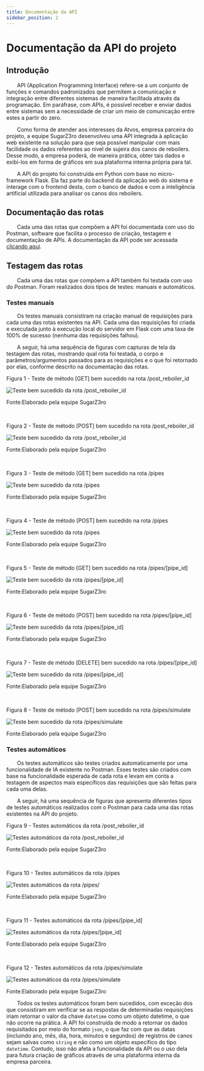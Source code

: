 ```yaml
---
title: Documentação da API
sidebar_position: 2
---
```


# Documentação da API do projeto

## Introdução

&emsp;&emsp;API (Application Programming Interface) refere-se a um conjunto de funções e comandos padronizados que permitem a comunicação e integração entre diferentes sistemas de maneira facilitada através da programação. Em paráfrase, com APIs, é possível receber e enviar dados entre sistemas sem a necessidade de criar um meio de comunicação entre estes a partir do zero.

&emsp;&emsp;Como forma de atender aos interesses da Atvos, empresa parceira do projeto, a equipe SugarZ3ro desenvolveu uma API integrada à aplicação web existente na solução para que seja possível manipular com mais facilidade os dados referentes ao nível de sujeira dos canos de reboilers. Desse modo, a empresa poderá, de maneira prática, obter tais dados e exibí-los em forma de gráficos em sua plataforma interna própria para tal.

&emsp;&emsp;A API do projeto foi construída em Python com base no micro-framework Flask. Ela faz parte do backend da aplicação web do sistema e interage com o frontend desta, com o banco de dados e com a inteligência artificial utilizada para analisar os canos dos reboilers.

## Documentação das rotas

&emsp;&emsp;Cada uma das rotas que compõem a API foi documentada com uso do Postman, software que facilita o processo de criação, testagem e documentação de APIs. A documentação da API pode ser acessada [clicando aqui](https://documenter.getpostman.com/view/27301833/2sA3XLEPvZ).

## Testagem das rotas

&emsp;&emsp;Cada uma das rotas que compõem a API também foi testada com uso do Postman. Foram realizados dois tipos de testes: manuais e automáticos.

### Testes manuais

&emsp;&emsp;Os testes manuais consistiram na criação manual de requisições para cada uma das rotas existentes na API. Cada uma das requisições foi criada e executada junto à execução local do servidor em Flask com uma taxa de 100% de sucesso (nenhuma das requisições falhou).

&emsp;&emsp;A seguir, há uma sequência de figuras com capturas de tela da testagem das rotas, mostrando qual rota foi testada, o corpo e parâmetros/argumentos passados para as requisições e o que foi retornado por elas, conforme descrito na documentação das rotas.

<p style={{textAlign: 'center'}}>Figura 1 - Teste de método [GET] bem sucedido na rota /post_reboiler_id</p>

![Teste bem sucedido da rota /post_reboiler_id](../../../static/img/sprint-4/api/teste_rota_1.png)

<p style={{textAlign: 'center'}}>Fonte:Elaborado pela equipe SugarZ3ro</p>

<br/>

<p style={{textAlign: 'center'}}>Figura 2 - Teste de método [POST] bem sucedido na rota /post_reboiler_id</p>

![Teste bem sucedido da rota /post_reboiler_id](../../../static/img/sprint-4/api/teste_rota_2.png)

<p style={{textAlign: 'center'}}>Fonte:Elaborado pela equipe SugarZ3ro</p>

<br/>

<p style={{textAlign: 'center'}}>Figura 3 - Teste de método [GET] bem sucedido na rota /pipes</p>

![Teste bem sucedido da rota /pipes](../../../static/img/sprint-4/api/teste_rota_3.png)

<p style={{textAlign: 'center'}}>Fonte:Elaborado pela equipe SugarZ3ro</p>

<br/>

<p style={{textAlign: 'center'}}>Figura 4 - Teste de método [POST] bem sucedido na rota /pipes</p>

![Teste bem sucedido da rota /pipes](../../../static/img/sprint-4/api/teste_rota_4.png)

<p style={{textAlign: 'center'}}>Fonte:Elaborado pela equipe SugarZ3ro</p>

<br/>

<p style={{textAlign: 'center'}}>Figura 5 - Teste de método [GET] bem sucedido na rota /pipes/[pipe_id]</p>

![Teste bem sucedido da rota /pipes/[pipe_id]](../../../static/img/sprint-4/api/teste_rota_5.png)

<p style={{textAlign: 'center'}}>Fonte:Elaborado pela equipe SugarZ3ro</p>

<br/>

<p style={{textAlign: 'center'}}>Figura 6 - Teste de método [POST] bem sucedido na rota /pipes/[pipe_id]</p>

![Teste bem sucedido da rota /pipes/[pipe_id]](../../../static/img/sprint-4/api/teste_rota_6.png)

<p style={{textAlign: 'center'}}>Fonte:Elaborado pela equipe SugarZ3ro</p>

<br/>

<p style={{textAlign: 'center'}}>Figura 7 - Teste de método [DELETE] bem sucedido na rota /pipes/[pipe_id]</p>

![Teste bem sucedido da rota /pipes/[pipe_id]](../../../static/img/sprint-4/api/teste_rota_7.png)

<p style={{textAlign: 'center'}}>Fonte:Elaborado pela equipe SugarZ3ro</p>

<br/>

<p style={{textAlign: 'center'}}>Figura 8 - Teste de método [POST] bem sucedido na rota /pipes/simulate</p>

![Teste bem sucedido da rota /pipes/simulate](../../../static/img/sprint-4/api/teste_rota_8.png)

<p style={{textAlign: 'center'}}>Fonte:Elaborado pela equipe SugarZ3ro</p>

### Testes automáticos

&emsp;&emsp;Os testes automáticos são testes criados automaticamente por uma funcionalidade de IA existente no Postman. Esses testes são criados com base na funcionalidade esperada de cada rota e levam em conta a testagem de aspectos mais específicos das requisições que são feitas para cada uma delas.

&emsp;&emsp;A seguir, há uma sequência de figuras que apresenta diferentes tipos de testes automáticos realizados com o Postman para cada uma das rotas existentes na API do projeto.

<p style={{textAlign: 'center'}}>Figura 9 - Testes automáticos da rota /post_reboiler_id</p>

![Testes automáticos da rota /post_reboiler_id](../../../static/img/sprint-4/api/teste_rota_a1.png)

<p style={{textAlign: 'center'}}>Fonte:Elaborado pela equipe SugarZ3ro</p>

<br/>

<p style={{textAlign: 'center'}}>Figura 10 - Testes automáticos da rota /pipes</p>

![Testes automáticos da rota /pipes/](../../../static/img/sprint-4/api/teste_rota_a2.png)

<p style={{textAlign: 'center'}}>Fonte:Elaborado pela equipe SugarZ3ro</p>

<br/>

<p style={{textAlign: 'center'}}>Figura 11 - Testes automáticos da rota /pipes/[pipe_id]</p>

![Testes automáticos da rota /pipes/[pipe_id]](../../../static/img/sprint-4/api/teste_rota_a3.png)

<p style={{textAlign: 'center'}}>Fonte:Elaborado pela equipe SugarZ3ro</p>

<br/>

<p style={{textAlign: 'center'}}>Figura 12 - Testes automáticos da rota /pipes/simulate</p>

![Testes automáticos da rota /pipes/simulate](../../../static/img/sprint-4/api/teste_rota_a4.png)

<p style={{textAlign: 'center'}}>Fonte:Elaborado pela equipe SugarZ3ro</p>

&emsp;&emsp;Todos os testes automáticos foram bem sucedidos, com exceção dos que consistiram em verificar se as respostas de determinadas requisições iriam retornar o valor da chave `datetime` como um objeto datetime, o que não ocorre na prática. A API foi construída de modo a retornar os dados requisitados por meio do formato `json`, o que faz com que as datas (incluindo ano, mês, dia, hora, minutos e segundos) de registros de canos sejam salvas como `string` e não como um objeto específico do tipo `datetime`. Contudo, isso não afeta a funcionalidade da API ou o uso dela para futura criação de gráficos através de uma plataforma interna da empresa parceira.